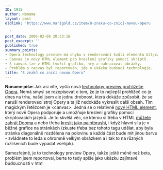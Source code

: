 ```yaml
---
ID: 1915
author: Noname
layout: post
oldlink: 'https://www.marigold.cz/item/8-znaku-co-znici-novou-operu

  '
post_date: 2006-02-08 20:33:16
post_excerpt: ''
published: true
summary_points:
- Opera technology preview má chybu v renderování kvůli elementu &lt;canvas&gt;.
- Canvas je nový HTML element pro kreslení grafiky pomocí skriptů.
- S canvas lze v HTML tvořit grafiku, hry a nahrazovat obrázky.
- Problém s canvas byl reportován, jde o ukázku budoucí technologie.
title: "8 znaků co zničí novou Operu"
---
```


<p><strong>Noname píše: </strong>Jak asi víte, vyšla nová <a href="http://labs.opera.com/">technology preview prohlížeče Opera</a>. Nemá smysl se rozepisovat o tom, že je to nejlepší prohlížeč co je dnes na trhu, našel jsem ale jednu drobnost, která dokáže způsobit, že se naruší renderovací stroj Opery a ta již nedokáže vykreslit další obsah. Tím magickým řetězcem je &lt;canvas&gt;. Jedná se o relativně <a href="http://developer.mozilla.org/en/docs/Canvas_tutorial">nový HTML element</a>, který nově Opera podporuje a umožňuje kreslení grafiky pomocí skriptovacích jazyků. Je to skvělá věc, se kterou si třeba v HTML <a href="http://developer.mozilla.org/en/docs/A_Basic_RayCaster">můžete zahrát Dooma</a> a nebo třeba <a href="http://caimansys.com/painter/">kreslit jako paintbrushi</a>, i když hlavní síla je v běžné grafice na stránkách (zkuste třeba bez tohoto tagu udělat, aby byla stránka diagonálně rozdělena na polovinu a každá část bude mít jinou barvu - zvládnete to leda s ohromně velkým obrázkem a i tak to na různých rozlišeních bude vypadat všelijak).</p>


<p>Samozřejmě, je to technology preview Opery, takže ještě méně než beta, problém jsem reportoval, berte to tedy spíše jako ukázku zajímavé budoucnosti v html<a href="http://www.ictrecruit.com" style="display:none">.</a></p>